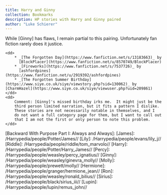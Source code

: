 ```yaml
---
title: Harry and Ginny
collection: Bookmarks
description: HP stories with Harry and Ginny paired
author: "Luke Schierer"
---
```


While [Ginny] has flaws, I remain partial to this pairing. Unfortunately fan
fiction rarely does it justice.

<dl>

    <dd>
        * _[The Forgotten Day](https://www.fanfiction.net/s/13183663)_ by
          [BlockPlacer](https://www.fanfiction.net/u/8570749/BlockPlacer)
        * _[Fireworks](https://www.fanfiction.net/s/7537726)_ by
          [ashfordpines](https://www.fanfiction.net/u/2919392/ashfordpines)
        * _[The Forgotten Summer Birthday](https://www.siye.co.uk/siye/viewstory.php?sid=130062)_ by [CharmHazel](https://www.siye.co.uk/siye/viewuser.php?uid=209861)
    </dd>
    <dd>
        Comment: [Ginny]'s missed birthday irks me.  It might just be the
        third person limited narration, but it fits a pattern I dislike.
        These stories are not necessarily notable in themselves, and I
        do not want a full category page for them, but I want to call out
        that I am not the first or only person to note this problem.
    </dd>

</dl>

[The Hidden Hero]: https://www.fanfiction.net/s/3995826
[featuring Hermione]: ../featuring_hermione/
[Luna]: /Harrypedia/people/lovegood/luna//
[Remus]: /Harrypedia/people/lupin/remus_john//
[Grimmauld Place]: /Harrypedia/grimmauld_place/
[Lucius]: /Harrypedia/people/malfoy/lucius_abraxas//
[Horcruxes]: /Harrypedia/magic/dark/horcruxes/
[Dumbledore]: /Harrypedia/people/dumbledore/albus_percival_wulfric_brian//
[Snape]: /Harrypedia/people/snape/severus//
[Draco]: /Harrypedia/people/malfoy/draco_lucius//
[Realizations]: https://www.fanfiction.net/s/7875381

[^220711-1]:
    Mrs. J. K. Rowling.
    _[Harry Potter and the Prisoner of Azkaban](https://www.goodreads.com/book/show/5.Harry_Potter_and_the_Prisoner_of_Azkaban)_
    © 2000 Pottermore Limited. American Kindle Edition. p 70.


[Backward With Purpose Part I: Always and Always]:
[James]: /Harrypedia/people/Potter/James//
[Lily]: /Harrypedia/people/evans/lily_j//
[Riddle]: /Harrypedia/people/riddle/tom_marvolo//
[Harry]: /Harrypedia/people/Potter/Harry_James//
[Percy]: /Harrypedia/people/weasley/percy_ignatius//
[Ginny]: /Harrypedia/people/weasley/ginevra_molly//
[Molly]: /Harrypedia/people/prewett/molly//
[Hermione]: /Harrypedia/people/granger/hermione_jean//
[Ron]: /Harrypedia/people/weasley/ronald_bilius//
[Sirius]: /Harrypedia/people/black/sirius_iii//
[Lupin]: /Harrypedia/people/lupin/remus_john//
